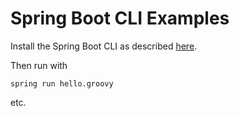 # Spring Boot CLI Examples

Install the Spring Boot CLI as described [here](http://docs.spring.io/spring-boot/docs/current/reference/htmlsingle/#getting-started-installing-the-cli).

Then run with

```
spring run hello.groovy
```

etc.
